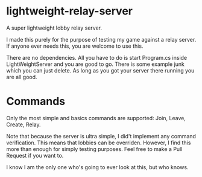 # lightweight-relay-server
A super lightweight lobby relay server.

I made this purely for the purpose of testing my game against a relay server.
If anyone ever needs this, you are welcome to use this.

There are no dependencies. All you have to do is start Program.cs inside LightWeightServer and you are good to go.
There is some example junk which you can just delete. As long as you got your server there running you are all good.

# Commands
Only the most simple and basics commands are supported: Join, Leave, Create, Relay.

Note that because the server is ultra simple, I did't implement any command verification. This means
that lobbies can be overriden. However, I find this more than enough for simply testing purposes.
Feel free to make a Pull Request if you want to.

I know I am the only one who's going to ever look at this, but who knows.

